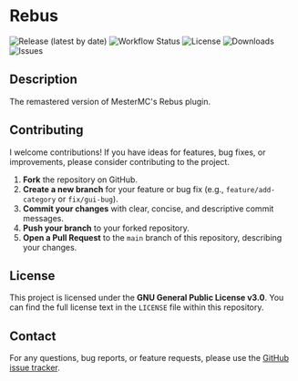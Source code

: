 # Rebus

![Release (latest by date)](https://img.shields.io/github/v/release/TavstalDev/Rebus?style=plastic-square)
![Workflow Status](https://img.shields.io/github/actions/workflow/status/TavstalDev/Rebus/ghrelease.yml?branch=stable&label=build&style=plastic-square)
![License](https://img.shields.io/github/license/TavstalDev/Rebus)
![Downloads](https://img.shields.io/github/downloads/TavstalDev/Rebus/total?style=plastic-square)
![Issues](https://img.shields.io/github/issues/TavstalDev/Rebus?style=plastic-square)

## Description
The remastered version of MesterMC's Rebus plugin.

## Contributing

I welcome contributions! If you have ideas for features, bug fixes, or improvements, please consider contributing to the project.

1.  **Fork** the repository on GitHub.
2.  **Create a new branch** for your feature or bug fix (e.g., `feature/add-category` or `fix/gui-bug`).
3.  **Commit your changes** with clear, concise, and descriptive commit messages.
4.  **Push your branch** to your forked repository.
5.  **Open a Pull Request** to the `main` branch of this repository, describing your changes.

## License

This project is licensed under the **GNU General Public License v3.0**. You can find the full license text in the `LICENSE` file within this repository.

## Contact

For any questions, bug reports, or feature requests, please use the [GitHub issue tracker](https://github.com/TavstalDev/Rebus/issues).